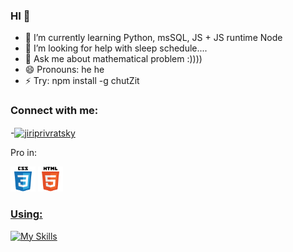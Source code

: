 ### HI 👋



- 🌱 I’m currently learning Python, msSQL, JS + JS runtime Node
- 🤔 I’m looking for help with sleep schedule....
- 💬 Ask me about mathematical problem :))))
- 😄 Pronouns: he he 
- ⚡ Try: npm install -g chutZit

<h3 align="left">Connect with me:</h3>
<p align="left">
-<a href="https://instagram.com/jiriprivratsky" target="blank"><img align="center" src="https://raw.githubusercontent.com/rahuldkjain/github-profile-readme-generator/master/src/images/icons/Social/instagram.svg" alt="jiriprivratsky" height="30" width="40" /></a>
</p>


<p>Pro in:</p>
            <img src="https://raw.githubusercontent.com/devicons/devicon/master/icons/css3/css3-original-wordmark.svg" alt="css3" width="40" height="40"/> </a> <a href="https://www.w3.org/html/" target="_blank" rel="noreferrer">
            <img src="https://raw.githubusercontent.com/devicons/devicon/master/icons/html5/html5-original-wordmark.svg" alt="html5" width="40" height="40"/>

<h3 align="left">Using:</h3>

<p align="left">  
            
![My Skills](https://skillicons.dev/icons?i=py,git,javascript,nodejs,mssql)
            
 </p>

